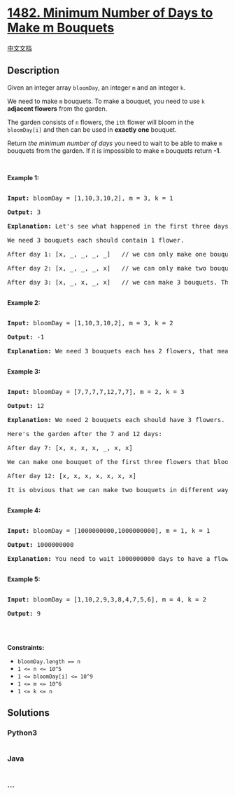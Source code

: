# [1482. Minimum Number of Days to Make m Bouquets](https://leetcode.com/problems/minimum-number-of-days-to-make-m-bouquets)

[中文文档](/solution/1400-1499/1482.Minimum%20Number%20of%20Days%20to%20Make%20m%20Bouquets/README.md)

## Description

<p>Given an integer array <code>bloomDay</code>, an integer <code>m</code> and an integer <code>k</code>.</p>

<p>We need to make <code>m</code>&nbsp;bouquets. To make a bouquet,&nbsp;you need to use <code>k</code> <strong>adjacent flowers</strong> from the garden.</p>

<p>The garden consists of <code>n</code> flowers, the <code>ith</code> flower will bloom in the <code>bloomDay[i]</code>&nbsp;and then can be used in&nbsp;<strong>exactly one</strong> bouquet.</p>

<p>Return <em>the minimum number of days</em> you need to wait to be able to make <code>m</code> bouquets from the garden. If it is impossible to make <code>m</code> bouquets return <strong>-1</strong>.</p>

<p>&nbsp;</p>

<p><strong>Example 1:</strong></p>

<pre>

<strong>Input:</strong> bloomDay = [1,10,3,10,2], m = 3, k = 1

<strong>Output:</strong> 3

<strong>Explanation:</strong> Let&#39;s see what happened in the first three days. x means flower bloomed and _ means flower didn&#39;t bloom in the garden.

We need 3 bouquets each should contain 1 flower.

After day 1: [x, _, _, _, _]   // we can only make one bouquet.

After day 2: [x, _, _, _, x]   // we can only make two bouquets.

After day 3: [x, _, x, _, x]   // we can make 3 bouquets. The answer is 3.

</pre>

<p><strong>Example 2:</strong></p>

<pre>

<strong>Input:</strong> bloomDay = [1,10,3,10,2], m = 3, k = 2

<strong>Output:</strong> -1

<strong>Explanation:</strong> We need 3 bouquets each has 2 flowers, that means we need 6 flowers. We only have 5 flowers so it is impossible to get the needed bouquets and we return -1.

</pre>

<p><strong>Example 3:</strong></p>

<pre>

<strong>Input:</strong> bloomDay = [7,7,7,7,12,7,7], m = 2, k = 3

<strong>Output:</strong> 12

<strong>Explanation:</strong> We need 2 bouquets each should have 3 flowers.

Here&#39;s the garden after the 7 and 12 days:

After day 7: [x, x, x, x, _, x, x]

We can make one bouquet of the first three flowers that bloomed. We cannot make another bouquet from the last three flowers that bloomed because they are not adjacent.

After day 12: [x, x, x, x, x, x, x]

It is obvious that we can make two bouquets in different ways.

</pre>

<p><strong>Example 4:</strong></p>

<pre>

<strong>Input:</strong> bloomDay = [1000000000,1000000000], m = 1, k = 1

<strong>Output:</strong> 1000000000

<strong>Explanation:</strong> You need to wait 1000000000 days to have a flower ready for a bouquet.

</pre>

<p><strong>Example 5:</strong></p>

<pre>

<strong>Input:</strong> bloomDay = [1,10,2,9,3,8,4,7,5,6], m = 4, k = 2

<strong>Output:</strong> 9

</pre>

<p>&nbsp;</p>

<p><strong>Constraints:</strong></p>

<ul>
    <li><code>bloomDay.length == n</code></li>
    <li><code>1 &lt;= n &lt;= 10^5</code></li>
    <li><code>1 &lt;= bloomDay[i] &lt;= 10^9</code></li>
    <li><code>1 &lt;= m &lt;= 10^6</code></li>
    <li><code>1 &lt;= k &lt;= n</code></li>
</ul>

## Solutions

<!-- tabs:start -->

### **Python3**

```python

```

### **Java**

```java

```

### **...**

```

```

<!-- tabs:end -->
